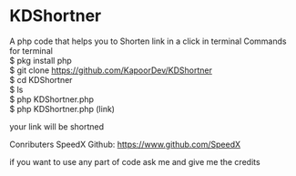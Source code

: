 # KDShortner
A php code that helps you to Shorten link in a click in terminal
Commands for terminal <br>
$ pkg install php <br>
$ git clone https://github.com/KapoorDev/KDShortner<br>
$ cd KDShortner<br>
$ ls<br>
$ php KDShortner.php <br>
$ php KDShortner.php (link) <br>

your link will be shortned

Conributers 
SpeedX 
Github: https://www.github.com/SpeedX

if you want to use any part of code ask me and give me the credits
